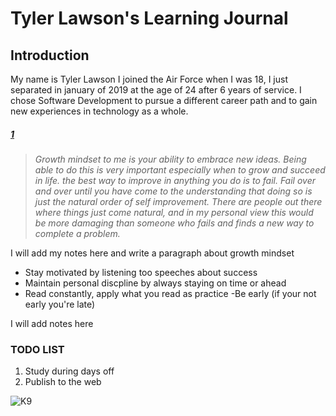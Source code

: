 # Tyler Lawson's Learning Journal

## Introduction
My name is Tyler Lawson I joined the Air Force when I was 18, I just separated in january of 2019 at the age of 24 after 6 years of service. I chose Software Development to pursue a different career path and to gain new experiences in technology as a whole.

##### [1](https://github.com/IntensiveLearning94/learning-journal) 

>*Growth mindset to me is your ability to embrace new ideas. Being able to do this is very important especially when to grow and succeed in life. the best way to improve in anything you do is to fail. Fail over and over until you have come to the understanding that doing so is just the natural order of self improvement. There are people out there where things just come natural, and in my personal view this would be more damaging than someone who fails and finds a new way to complete a problem.*

I will add my notes here and write a paragraph about growth mindset
- Stay motivated by listening too speeches about success
- Maintain personal discpline by always staying on time or ahead
- Read constantly, apply what you read as practice
-Be early (if your not early you're late)

I will add notes here

### TODO LIST

1. Study during days off
2. Publish to the web


![K9](https://upload.wikimedia.org/wikipedia/commons/f/f3/Belgian_Malinois.jpg)


